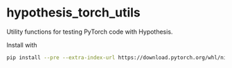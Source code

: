 # hypothesis_torch_utils

Utility functions for testing PyTorch code with Hypothesis.

Install with

```bash
pip install --pre --extra-index-url https://download.pytorch.org/whl/nightly/cu117 .
```
